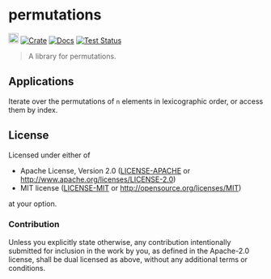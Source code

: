 # permutations

[<img alt="github" src="https://img.shields.io/badge/github-starblue/permutations?style=for-the-badge&labelColor=555555&logo=github" height="20">](https://github.com/starblue/permutations)
[![Crate](https://img.shields.io/crates/v/permutations.svg)](https://crates.io/crates/permutations)
[![Docs](https://docs.rs/permutations/badge.svg)](https://docs.rs/permutations)
[![Test Status](https://github.com/starblue/permutations/workflows/tests/badge.svg?event=push)](https://github.com/starblue/permutations/actions)

> A library for permutations.

## Applications

Iterate over the permutations of `n` elements in lexicographic order,
or access them by index.

## License

Licensed under either of

- Apache License, Version 2.0 ([LICENSE-APACHE](LICENSE-APACHE) or
  http://www.apache.org/licenses/LICENSE-2.0)
- MIT license ([LICENSE-MIT](LICENSE-MIT) or http://opensource.org/licenses/MIT)

at your option.

### Contribution

Unless you explicitly state otherwise, any contribution intentionally submitted
for inclusion in the work by you, as defined in the Apache-2.0 license, shall be
dual licensed as above, without any additional terms or conditions.
